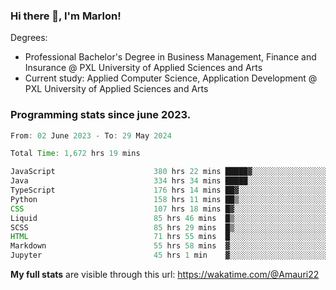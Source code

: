 
### Hi there 👋, I'm Marlon!

Degrees: 
- Professional Bachelor's Degree in Business Management, Finance and Insurance @ PXL University of Applied Sciences and Arts
- Current study: Applied Computer Science, Application Development @ PXL University of Applied Sciences and Arts

### Programming stats since june 2023.
<!--START_SECTION:waka-->

```java
From: 02 June 2023 - To: 29 May 2024

Total Time: 1,672 hrs 19 mins

JavaScript                      380 hrs 22 mins █████▓░░░░░░░░░░░░░░░░░░░   22.63 %
Java                            334 hrs 34 mins █████░░░░░░░░░░░░░░░░░░░░   19.90 %
TypeScript                      176 hrs 14 mins ██▓░░░░░░░░░░░░░░░░░░░░░░   10.48 %
Python                          158 hrs 11 mins ██▒░░░░░░░░░░░░░░░░░░░░░░   09.41 %
CSS                             107 hrs 18 mins █▓░░░░░░░░░░░░░░░░░░░░░░░   06.38 %
Liquid                          85 hrs 46 mins  █▒░░░░░░░░░░░░░░░░░░░░░░░   05.10 %
SCSS                            85 hrs 29 mins  █▒░░░░░░░░░░░░░░░░░░░░░░░   05.09 %
HTML                            71 hrs 55 mins  █░░░░░░░░░░░░░░░░░░░░░░░░   04.28 %
Markdown                        55 hrs 58 mins  ▓░░░░░░░░░░░░░░░░░░░░░░░░   03.33 %
Jupyter                         45 hrs 1 min    ▓░░░░░░░░░░░░░░░░░░░░░░░░   02.68 %
```

<!--END_SECTION:waka-->
**My full stats** are visible through this url: https://wakatime.com/@Amauri22
